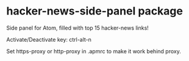 # hacker-news-side-panel package

Side panel for Atom, filled with top 15 hacker-news links!

Activate/Deactivate key: ctrl-alt-n

Set https-proxy or http-proxy in .apmrc to make it work behind proxy.
